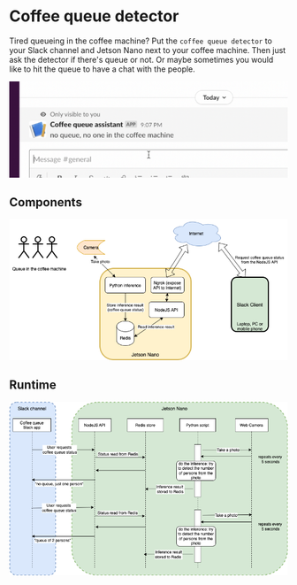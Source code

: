 # Coffee queue detector
Tired queueing in the coffee machine? Put the `coffee queue detector` to your Slack channel and Jetson Nano next to your coffee machine. Then just ask the detector if there's queue or not. Or maybe sometimes you would like to hit the queue to have a chat with the people.

![coffee queue detector architecture](./docs/slack-ui-2.png)



## Components
![coffee queue detector architecture](./docs/coffee-queue-detector-architecture.png)


## Runtime
![coffee queue detector runtime](./docs/queue_detector_steps_2.png)

